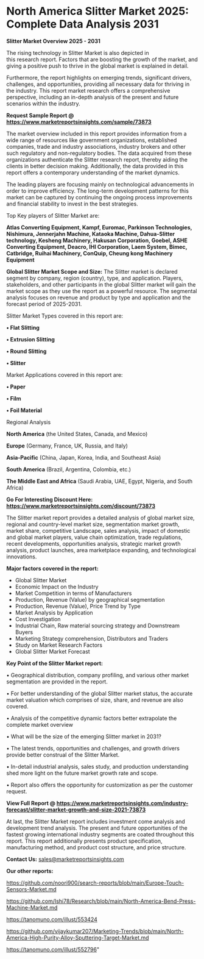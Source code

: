 # North America Slitter Market 2025: Complete Data Analysis 2031

<Strong> Slitter Market Overview 2025 - 2031</strong>

The rising technology in Slitter Market is also depicted in this research report. Factors that are boosting the growth of the market, and giving a positive push to thrive in the global market is explained in detail.

Furthermore, the report highlights on emerging trends, significant drivers, challenges, and opportunities, providing all necessary data for thriving in the industry. This report market research offers a comprehensive perspective, including an in-depth analysis of the present and future scenarios within the industry.

<strong>Request Sample Report @ <a href=https://www.marketreportsinsights.com/sample/73873>https://www.marketreportsinsights.com/sample/73873</a></strong>

The market overview included in this report provides information from a wide range of resources like government organizations, established companies, trade and industry associations, industry brokers and other such regulatory and non-regulatory bodies. The data acquired from these organizations authenticate the Slitter research report, thereby aiding the clients in better decision making. Additionally, the data provided in this report offers a contemporary understanding of the market dynamics.

The leading players are focusing mainly on technological advancements in order to improve efficiency. The long-term development patterns for this market can be captured by continuing the ongoing process improvements and financial stability to invest in the best strategies.

Top Key players of Slitter Market are:

<strong>Atlas Converting Equipment, Kampf, Euromac, Parkinson Technologies, Nishimura, Jennerjahn Machine, Kataoka Machine, Dahua-Slitter technology, Kesheng Machinery, Hakusan Corporation, Goebel, ASHE Converting Equipment, Deacro, IHI Corporation, Laem System, Bimec, Catbridge, Ruihai Machinery, ConQuip, Cheung kong Machinery Equipment</strong>

<strong><b>Global Slitter Market Scope and Size:</b></strong>
The Slitter market is declared segment by company, region (country), type, and application. Players, stakeholders, and other participants in the global Slitter market will gain the market scope as they use the report as a powerful resource. The segmental analysis focuses on revenue and product by type and application and the forecast period of 2025-2031.

Slitter Market Types covered in this report are:

<strong>• Flat Slitting

• Extrusion Slitting

• Round Slitting

• Slitter</strong>

Market Applications covered in this report are:

<strong>• Paper

• Film

• Foil Material</strong> 

Regional Analysis

<strong>North America</strong> (the United States, Canada, and Mexico)

<strong>Europe</strong> (Germany, France, UK, Russia, and Italy)

<strong>Asia-Pacific</strong> (China, Japan, Korea, India, and Southeast Asia)

<strong>South America</strong> (Brazil, Argentina, Colombia, etc.)

<strong>The Middle East and Africa</strong> (Saudi Arabia, UAE, Egypt, Nigeria, and South Africa)

<strong>Go For Interesting Discount Here: <a href=https://www.marketreportsinsights.com/discount/73873>https://www.marketreportsinsights.com/discount/73873</a></strong>

The Slitter market report provides a detailed analysis of global market size, regional and country-level market size, segmentation market growth, market share, competitive Landscape, sales analysis, impact of domestic and global market players, value chain optimization, trade regulations, recent developments, opportunities analysis, strategic market growth analysis, product launches, area marketplace expanding, and technological innovations.

<strong><b>Major factors covered in the report:</b></strong>
<ul>
  <li>Global Slitter Market </li>
  <li>Economic Impact on the Industry</li>
  <li>Market Competition in terms of Manufacturers</li>
  <li>Production, Revenue (Value) by geographical segmentation</li>
  <li>Production, Revenue (Value), Price Trend by Type</li>
  <li>Market Analysis by Application</li>
  <li>Cost Investigation</li>
  <li>Industrial Chain, Raw material sourcing strategy and Downstream Buyers</li>
  <li>Marketing Strategy comprehension, Distributors and Traders</li>
  <li>Study on Market Research Factors</li>
  <li>Global Slitter Market Forecast</li>
</ul>

<strong><b>Key Point of the Slitter Market report:</b></strong>

• Geographical distribution, company profiling, and various other market segmentation are provided in the report.

• For better understanding of the global Slitter market status, the accurate market valuation which comprises of size, share, and revenue are also covered.

• Analysis of the competitive dynamic factors better extrapolate the complete market overview

• What will be the size of the emerging Slitter market in 2031?

• The latest trends, opportunities and challenges, and growth drivers provide better construal of the Slitter Market.

• In-detail industrial analysis, sales study, and production understanding shed more light on the future market growth rate and scope.

• Report also offers the opportunity for customization as per the customer request.

<strong><b>View Full Report @ <a href=https://www.marketreportsinsights.com/industry-forecast/slitter-market-growth-and-size-2021-73873>https://www.marketreportsinsights.com/industry-forecast/slitter-market-growth-and-size-2021-73873</a></b></strong>


At last, the Slitter Market report includes investment come analysis and development trend analysis. The present and future opportunities of the fastest growing international industry segments are coated throughout this report. This report additionally presents product specification, manufacturing method, and product cost structure, and price structure.

<strong>Contact Us:</strong>
sales@marketreportsinsights.com

<strong>Our other reports:</strong>

<a href=https://github.com/noori900/search-reports/blob/main/Europe-Touch-Sensors-Market.md>https://github.com/noori900/search-reports/blob/main/Europe-Touch-Sensors-Market.md</a>

<a href=https://github.com/Ishi78/Research/blob/main/North-America-Bend-Press-Machine-Market.md>https://github.com/Ishi78/Research/blob/main/North-America-Bend-Press-Machine-Market.md</a>

<a href=https://tanomuno.com/illust/553424>https://tanomuno.com/illust/553424</a>

<a href=https://github.com/vijaykumar207/Marketing-Trends/blob/main/North-America-High-Purity-Alloy-Sputtering-Target-Market.md>https://github.com/vijaykumar207/Marketing-Trends/blob/main/North-America-High-Purity-Alloy-Sputtering-Target-Market.md</a>

<a href=https://tanomuno.com/illust/552796>https://tanomuno.com/illust/552796</a>"
